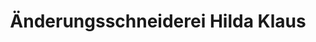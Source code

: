 ---
title: "Änderungsschneiderei Hilda Klaus"
url: /saarbruecken/aenderungsschneiderei-hilda-klaus/
shop: Schneiderei
---
